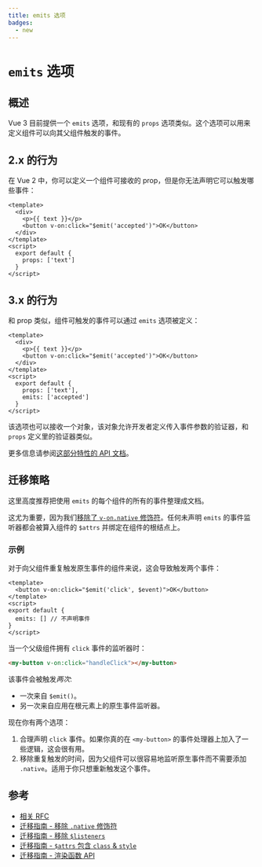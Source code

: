 ```yaml
---
title: emits 选项
badges:
  - new
---
```


# `emits` 选项 <MigrationBadges :badges="$frontmatter.badges" />

## 概述

Vue 3 目前提供一个 `emits` 选项，和现有的 `props` 选项类似。这个选项可以用来定义组件可以向其父组件触发的事件。

## 2.x 的行为

在 Vue 2 中，你可以定义一个组件可接收的 prop，但是你无法声明它可以触发哪些事件：

```vue
<template>
  <div>
    <p>{{ text }}</p>
    <button v-on:click="$emit('accepted')">OK</button>
  </div>
</template>
<script>
  export default {
    props: ['text']
  }
</script>
```

## 3.x 的行为

和 prop 类似，组件可触发的事件可以通过 `emits` 选项被定义：

```vue
<template>
  <div>
    <p>{{ text }}</p>
    <button v-on:click="$emit('accepted')">OK</button>
  </div>
</template>
<script>
  export default {
    props: ['text'],
    emits: ['accepted']
  }
</script>
```

该选项也可以接收一个对象，该对象允许开发者定义传入事件参数的验证器，和 `props` 定义里的验证器类似。

更多信息请参阅[这部分特性的 API 文档](../../api/options-data.md#emits)。

## 迁移策略

这里高度推荐把使用 `emits` 的每个组件的所有的事件整理成文档。

这尤为重要，因为我们[移除了 `v-on.native` 修饰符](./v-on-native-modifier-removed.md)。任何未声明 `emits` 的事件监听器都会被算入组件的 `$attrs` 并绑定在组件的根结点上。

### 示例

对于向父组件重复触发原生事件的组件来说，这会导致触发两个事件：

```vue
<template>
  <button v-on:click="$emit('click', $event)">OK</button>
</template>
<script>
export default {
  emits: [] // 不声明事件
}
</script>
```

当一个父级组件拥有 `click` 事件的监听器时：

```html
<my-button v-on:click="handleClick"></my-button>
```

该事件会被触发*两次*:

- 一次来自 `$emit()`。
- 另一次来自应用在根元素上的原生事件监听器。

现在你有两个选项：

1. 合理声明 `click` 事件。如果你真的在 `<my-button>` 的事件处理器上加入了一些逻辑，这会很有用。
2. 移除重复触发的时间，因为父组件可以很容易地监听原生事件而不需要添加 `.native`。适用于你只想重新触发这个事件。

## 参考

- [相关 RFC](https://github.com/vuejs/rfcs/blob/master/active-rfcs/0030-emits-option.md)
- [迁移指南 - 移除 `.native` 修饰符](./v-on-native-modifier-removed.md)
- [迁移指南 - 移除 `$listeners`](./listeners-removed.md)
- [迁移指南 - `$attrs` 包含 `class` & `style`](./attrs-includes-class-style.md)
- [迁移指南 - 渲染函数 API](./render-function-api.md)
